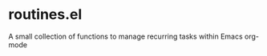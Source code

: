 routines.el
===========

A small collection of functions to manage recurring tasks within Emacs org-mode
